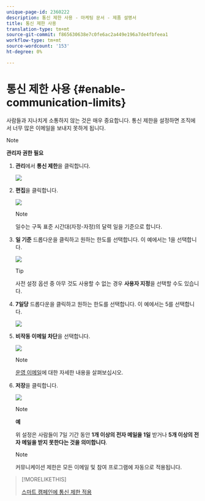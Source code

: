 ```yaml
---
unique-page-id: 2360222
description: 통신 제한 사용 - 마케팅 문서 - 제품 설명서
title: 통신 제한 사용
translation-type: tm+mt
source-git-commit: f865630638e7c0fe6ac2a449e196a7de4fbfeea1
workflow-type: tm+mt
source-wordcount: '153'
ht-degree: 0%

---
```



# 통신 제한 사용 {#enable-communication-limits}

사람들과 지나치게 소통하지 않는 것은 매우 중요합니다. 통신 제한을 설정하면 조직에서 너무 많은 이메일을 보내지 못하게 됩니다.

>[!NOTE]
>
>**관리자 권한 필요**

1. **관리**&#x200B;에서 **통신 제한**&#x200B;을 클릭합니다.

   ![](assets/image2014-9-18-15-3a53-3a37.png)

1. **편집**&#x200B;을 클릭합니다.

   ![](assets/image2014-9-18-15-3a53-3a47.png)

   >[!NOTE]
   >
   >일수는 구독 표준 시간대(자정-자정)의 달력 일을 기준으로 합니다.

1. **일 기준** 드롭다운을 클릭하고 원하는 한도를 선택합니다. 이 예에서는 1을 선택합니다.

   ![](assets/three.png)

   >[!TIP]
   >
   >사전 설정 옵션 중 아무 것도 사용할 수 없는 경우 **사용자 지정**&#x200B;을 선택할 수도 있습니다.

1. **7일당** 드롭다운을 클릭하고 원하는 한도를 선택합니다. 이 예에서는 5를 선택합니다.

   ![](assets/four.png)

1. **비작동 이메일 차단**&#x200B;을 선택합니다.

   ![](assets/five.png)

   >[!NOTE]
   >
   >[운영 이메일](/help/marketo/product-docs/email-marketing/general/functions-in-the-editor/make-an-email-operational.md)에 대한 자세한 내용을 살펴보십시오.

1. **저장**&#x200B;을 클릭합니다.

   ![](assets/six.png)

   >[!NOTE]
   >
   >**예**
   >
   >위 설정은 사람들이 7일 기간 동안 **1개 이상의 전자 메일을 1일** 받거나 **5개 이상의 전자 메일을 받지 못한다는 것을 의미합니다**.

   >[!NOTE]
   >
   >커뮤니케이션 제한은 모든 이메일 및 참여 프로그램에 자동으로 적용됩니다.

>[!MORELIKETHIS]
>
>[스마트 캠페인에 통신 제한 적용](/help/marketo/product-docs/core-marketo-concepts/smart-campaigns/using-smart-campaigns/apply-communication-limits-to-smart-campaign.md)
